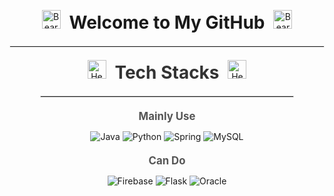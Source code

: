 <!-- Welcome Section -->
<p align="center">
  <img src="https://raw.githubusercontent.com/Tarikul-Islam-Anik/Animated-Fluent-Emojis/master/Emojis/Animals/Bear.png" alt="Bear" width="30" height="30" />
  <strong style="font-size: 2em; margin: 0 10px;">Welcome to My GitHub</strong>
  <img src="https://raw.githubusercontent.com/Tarikul-Islam-Anik/Animated-Fluent-Emojis/master/Emojis/Animals/Bear.png" alt="Bear" width="30" height="30" />
</p>

<hr style="border: 1px solid #eee; margin: 20px 0;"/>

<!-- Tech Stacks Section -->
<div align="center" style="max-width: 800px; margin: 0 auto;">
  <p>
    <img src="https://raw.githubusercontent.com/Tarikul-Islam-Anik/Animated-Fluent-Emojis/master/Emojis/Smilies/Heart%20Decoration.png" alt="Heart Decoration" width="30" height="30" />
    <strong style="font-size: 2em; color: #333; margin: 0 10px;">Tech Stacks</strong>
    <img src="https://raw.githubusercontent.com/Tarikul-Islam-Anik/Animated-Fluent-Emojis/master/Emojis/Smilies/Heart%20Decoration.png" alt="Heart Decoration" width="30" height="30" />
  </p>
  
  <hr style="border: 1px solid #ddd; width: 80%; margin: 20px auto;"/>
  
  <div style="margin-bottom: 20px;">
    <p><strong style="font-size: 1.2em; color: #555;">Mainly Use</strong></p>
    <div>
      <img src="https://img.shields.io/badge/java-007396?style=flat&logo=java&logoColor=white" alt="Java" />
      <img src="https://img.shields.io/badge/python-3776AB?style=flat&logo=python&logoColor=white" alt="Python" />
      <img src="https://img.shields.io/badge/spring-6DB33F?style=flat&logo=spring&logoColor=white" alt="Spring" />
      <img src="https://img.shields.io/badge/mysql-4479A1?style=flat&logo=mysql&logoColor=white" alt="MySQL" />
    </div>
  </div>
  
  <div>
    <p><strong style="font-size: 1.2em; color: #555;">Can Do</strong></p>
    <div>
      <img src="https://img.shields.io/badge/firebase-FFCA28?style=flat&logo=firebase&logoColor=white" alt="Firebase" />
      <img src="https://img.shields.io/badge/flask-000000?style=flat&logo=flask&logoColor=white" alt="Flask" />
      <img src="https://img.shields.io/badge/oracle-F80000?style=flat&logo=oracle&logoColor=white" alt="Oracle" />
    </div>
  </div>
</div>
